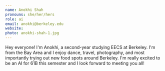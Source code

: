 ```yaml
---
name: Anokhi Shah
pronouns: she/her/hers
role: ai
email: anokhi@berkeley.edu
website: 
photo: anokhi-shah-1.jpg
---
```


Hey everyone! I'm Anokhi, a second-year studying EECS at Berkeley. I'm from the Bay Area and I enjoy dance, travel, photography, and most importantly trying out new food spots around Berkeley. I'm really excited to be an AI for 61B this semester and I look forward to meeting you all!